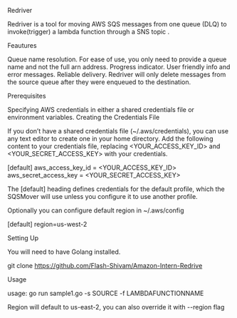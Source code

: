 Redriver

Redriver is a tool for moving AWS SQS messages from one queue (DLQ) to invoke(trigger) a lambda function through a SNS topic .

Feautures

Queue name resolution. For ease of use, you only need to provide a queue name and not the full arn address.
Progress indicator.
User friendly info and error messages.
Reliable delivery. Redriver will only delete messages from the source queue after they were enqueued to the destination.

Prerequisites

Specifying AWS credentials in either a shared credentials file or environment variables.
Creating the Credentials File

If you don’t have a shared credentials file (~/.aws/credentials), you can use any text editor to create one in your home directory. Add the following content to your credentials file, replacing <YOUR_ACCESS_KEY_ID> and <YOUR_SECRET_ACCESS_KEY> with your credentials.

[default]
aws_access_key_id = <YOUR_ACCESS_KEY_ID>
aws_secret_access_key = <YOUR_SECRET_ACCESS_KEY>

The [default] heading defines credentials for the default profile, which the SQSMover will use unless you configure it to use another profile.

Optionally you can configure default region in ~/.aws/config

[default]
region=us-west-2

Setting Up

You will need to have Golang installed.

git clone https://github.com/Flash-Shivam/Amazon-Intern-Redrive

Usage

usage: go run sample1.go -s SOURCE -f LAMBDAFUNCTIONNAME

Region will default to us-east-2, you can also override it with --region flag
